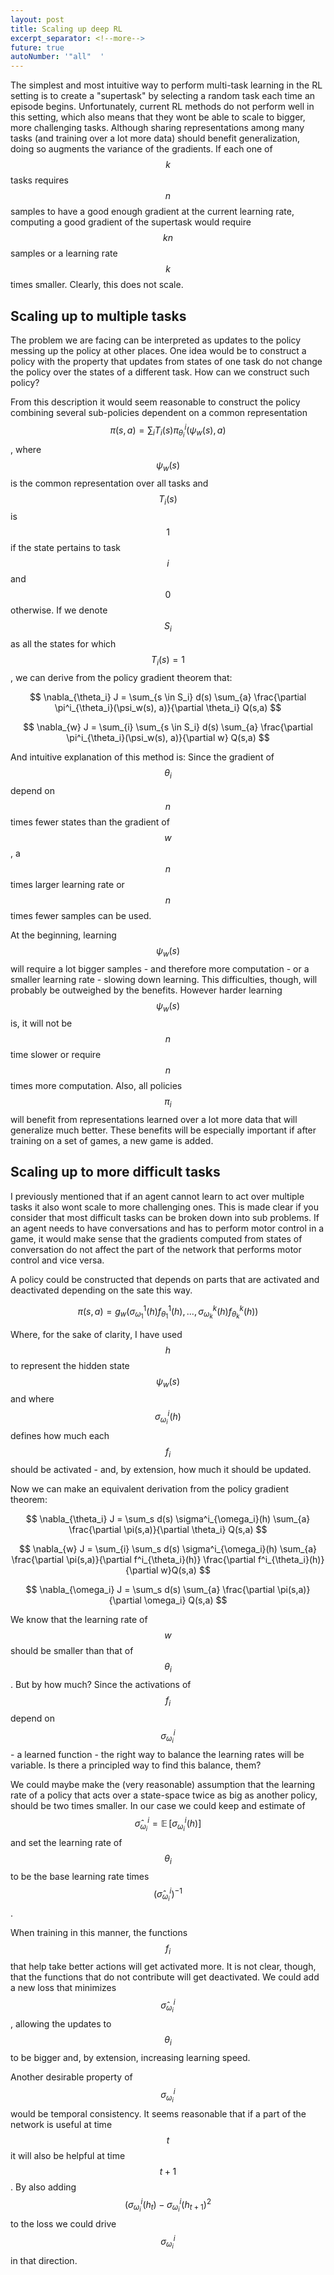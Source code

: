 ```yaml
---
layout: post
title: Scaling up deep RL
excerpt_separator: <!--more-->
future: true
autoNumber: '"all"  '
---
```

The simplest and most intuitive way to perform multi-task learning in the RL setting is to create a "supertask" by selecting a random task each time an episode begins. Unfortunately, current RL methods do not perform well in this setting, which also means that they wont be able to scale to bigger, more challenging tasks. Although sharing representations among many tasks (and training over a lot more data) should benefit generalization, doing so augments the variance of the gradients. If each one of $$k$$ tasks requires $$n$$ samples to have a good enough gradient at the current learning rate, computing a good gradient of the supertask would require $$kn$$ samples or a learning rate $$k$$ times smaller. Clearly, this does not scale.

<!--more-->

## Scaling up to multiple tasks

The problem we are facing can be interpreted as updates to the policy messing up the policy at other places. One idea would be to construct a policy with the property that updates from states of one task do not change the policy over the states of a different task. How can we construct such policy?

From this description it would seem reasonable to construct the policy combining several sub-policies dependent on a common representation $$\pi(s,a) = \sum_{i} T_i(s)\pi^i_{\theta_i}(\psi_w(s), a)$$, where $$ \psi_w(s) $$ is the common representation over all tasks and  $$ T_i(s)$$ is $$1$$ if the state pertains to task $$i$$ and $$0$$ otherwise. If we denote $$S_i$$ as all the states for which $$T_i(s)=1$$, we can derive from the policy gradient theorem that:

$$ \nabla_{\theta_i} J = \sum_{s \in S_i} d(s) \sum_{a} \frac{\partial \pi^i_{\theta_i}(\psi_w(s), a)}{\partial \theta_i} Q(s,a) $$

$$ \nabla_{w} J = \sum_{i} \sum_{s \in S_i} d(s) \sum_{a} \frac{\partial \pi^i_{\theta_i}(\psi_w(s), a)}{\partial w} Q(s,a) $$

And intuitive explanation of this method is: Since the gradient of $$\theta_i$$ depend on $$n$$ times fewer states than the gradient of $$w$$, a $$n$$ times larger learning rate or $$n$$ times fewer samples can be used.

At the beginning, learning $$ \psi_w(s) $$ will require a lot bigger samples - and therefore more computation - or a smaller learning rate - slowing down learning. This difficulties, though, will probably be outweighed by the benefits. However harder learning $$\psi_w(s)$$ is, it will not be $$n$$ time slower or require $$n$$ times more computation. Also, all policies $$\pi_i$$ will benefit from representations learned over a lot more data that will generalize much better. These benefits will be especially important if after training on a set of games, a new game is added.

## Scaling up to more difficult tasks
I previously mentioned that if an agent cannot learn to act over multiple tasks it also wont scale to more challenging ones. This is made clear if you consider that most difficult tasks can be broken down into sub problems. If an agent needs to have conversations and has to perform motor control in a game, it would make sense that the gradients computed from states of conversation do not affect the part of the network that performs motor control and vice versa.

A policy could be constructed that depends on parts that are activated and deactivated depending on the sate this way.

$$\pi(s,a) = g_w(\sigma^1_{\omega_1}(h) f^1_{\theta_1}(h),..., \sigma^k_{\omega_k}(h) f^k_{\theta_k}(h))$$

Where, for the sake of clarity, I have used $$h$$ to represent the hidden state $$ \psi_w(s) $$ and where $$\sigma^i_{\omega_i}(h)$$ defines how much each $$f_i$$ should be activated - and, by extension, how much it should be updated.

Now we can make an equivalent derivation from the policy gradient theorem:

$$ \nabla_{\theta_i} J = \sum_s d(s) \sigma^i_{\omega_i}(h) \sum_{a} \frac{\partial \pi(s,a)}{\partial \theta_i} Q(s,a) $$

$$ \nabla_{w} J = \sum_{i} \sum_s d(s) \sigma^i_{\omega_i}(h) \sum_{a} \frac{\partial \pi(s,a)}{\partial f^i_{\theta_i}(h)} \frac{\partial f^i_{\theta_i}(h)}{\partial w}Q(s,a) $$

$$ \nabla_{\omega_i} J = \sum_s d(s) \sum_{a} \frac{\partial \pi(s,a)}{\partial \omega_i} Q(s,a) $$

We know that the learning rate of $$w$$ should be smaller than that of $$\theta_i$$. But by how much? Since the activations of $$f_i$$ depend on $$\sigma^i_{\omega_i}$$ - a learned function - the right way to balance the learning rates will be variable. Is there a principled way to find this balance, them?

We could maybe make the (very reasonable) assumption that the learning rate of a policy that acts over a state-space twice as big as another policy, should be two times smaller. In our case we could keep and estimate of $$\hat{\sigma}^i_{\omega_i} = \mathrm{\mathop{\mathbb{E}}}[\sigma^i_{\omega_i}(h)]$$ and set the learning rate of $$\theta_i$$ to be the base learning rate times $$(\hat{\sigma}^i_{\omega_i})^{-1}$$.

When training in this manner, the functions $$f_i$$ that help take better actions will get activated more. It is not clear, though, that the functions that do not contribute will get deactivated. We could add a new loss that minimizes $$\hat{\sigma}^i_{\omega_i}$$, allowing the updates to $$\theta_i$$ to be bigger and, by extension, increasing learning speed.

Another desirable property of $$\sigma^i_{\omega_i}$$ would be temporal consistency. It seems reasonable that if a part of the network is useful at time $$t$$ it will also be helpful at time $$t+1$$. By also adding $$(\sigma^i_{\omega_i}(h_t)-\sigma^i_{\omega_i}(h_{t+1})^2$$ to the loss we could drive $$\sigma^i_{\omega_i}$$ in that direction.
